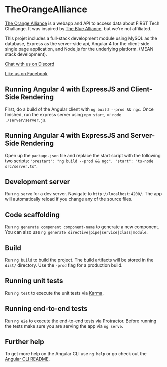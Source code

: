 # TheOrangeAlliance

[The Orange Alliance](http://theorangealliance.org) is a webapp and API to access data about FIRST Tech Challange. It was inspired by [The Blue Alliance](http://thebluealliance.com), but we're not affiliated.

This projet includes a full-stack development module using MySQL as the database, Express as the server-side api, Angular 4 for the client-side single page application, and Node.js for the underlying platform. (MEAN stack development).

[Chat with us on Discord](https://discord.gg/5fH66UV)

[Like us on Facebook](https://www.facebook.com/theorangealliance/)

## Running Angular 4 with ExpressJS and Client-Side Rendering

First, do a build of the Angular client with `ng build --prod && ngc`. Once finished, run the express server using `npm start`, or `node ./server/server.js`. 

## Running Angular 4 with ExpressJS and Server-Side Rendering

Open up the `package.json` file and replace the start script with the following two scripts: `"prestart": "ng build --prod && ngc", "start": "ts-node src/server.ts"`. 

## Development server

Run `ng serve` for a dev server. Navigate to `http://localhost:4200/`. The app will automatically reload if you change any of the source files.

## Code scaffolding

Run `ng generate component component-name` to generate a new component. You can also use `ng generate directive|pipe|service|class|module`.

## Build

Run `ng build` to build the project. The build artifacts will be stored in the `dist/` directory. Use the `-prod` flag for a production build.

## Running unit tests

Run `ng test` to execute the unit tests via [Karma](https://karma-runner.github.io).

## Running end-to-end tests

Run `ng e2e` to execute the end-to-end tests via [Protractor](http://www.protractortest.org/).
Before running the tests make sure you are serving the app via `ng serve`.

## Further help

To get more help on the Angular CLI use `ng help` or go check out the [Angular CLI README](https://github.com/angular/angular-cli/blob/master/README.md).

